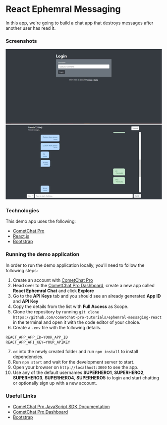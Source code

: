 # React Ephemral Messaging

In this app, we're going to build a chat app that destroys messages after another user has read it.

### Screenshots

![Login Page](screenshots/login.jpg)
![Chat Page](screenshots/chat.jpg)

### Technologies

This demo app uses the following:

- [CometChat Pro](https://cometchat.com)
- [React.js](https://reactjs.org)
- [Bootstrap](https://getbootstrap.com)

### Running the demo application

In order to run the demo application locally, you'll need to follow the following steps:

1. Create an account with [CometChat Pro](https://cometchat.com)
2. Head over to the [CometChat Pro Dashboard](https://app.cometchat.com/#/apps), create a new app called **React Ephemral Chat** and click **Explore**
3. Go to the **API Keys** tab and you should see an already generated **App ID** and **API Key**
4. Copy the details from the list with **Full Access** as Scope.
5. Clone the repository by running `git clone https://github.com/cometchat-pro-tutorials/ephemral-messaging-react` in the terminal and open it with the code editor of your choice.
6. Create a `.env` file with the following details.

```
REACT_APP_APP_ID=YOUR_APP_ID
REACT_APP_API_KEY=YOUR_APIKEY
```

7. `cd` into the newly created folder and run `npm install` to install dependencies.
8. Run `npm start` and wait for the development server to start.
9. Open your browser on `http://localhost:3000` to see the app.
10. Use any of the default usernames **SUPERHERO1**, **SUPERHERO2**, **SUPERHERO3**, **SUPERHERO4**, **SUPERHERO5** to login and start chatting or optionally sign up with a new account.

### Useful Links

- [CometChat Pro JavaScript SDK Documentation](https://prodocs.cometchat.com/docs/js-quick-start)
- [CometChat Pro Dashboard](https://app.cometchat.com/#/apps)
- [Bootstrap](https://getbootstrap.com)
